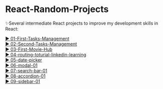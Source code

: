 # React-Random-Projects


✨Several intermediate React projects to improve my development  skills in React:

[▶️ 01-First-Tasks-Management](https://first-tasks-management.netlify.app/)<br/>
[▶️ 02-Second-Tasks-Management](https://second-tasks-management.netlify.app/)<br/>
[▶️ 03-First-Movie-Hub](https://first-movie-hub.netlify.app/)<br/>
[▶️ 04-routing-toturial-linkedin-learning](https://routing-toturial-linkedin-learning.netlify.app/)<br/>
[▶️ 05-date-picker](https://date-picker-01.netlify.app/)<br/>
[▶️ 06-modal-01](https://modal-01.netlify.app/)<br/>
[▶️ 07-search-bar-01](https://search-bar-01.netlify.app/)<br/>
[▶️ 08-accordion-01](https://asad-accordion-01.netlify.app/)<br/>
[▶️ 09-sidebar-01](https://asad-sidebar-01.netlify.app/)<br/>



